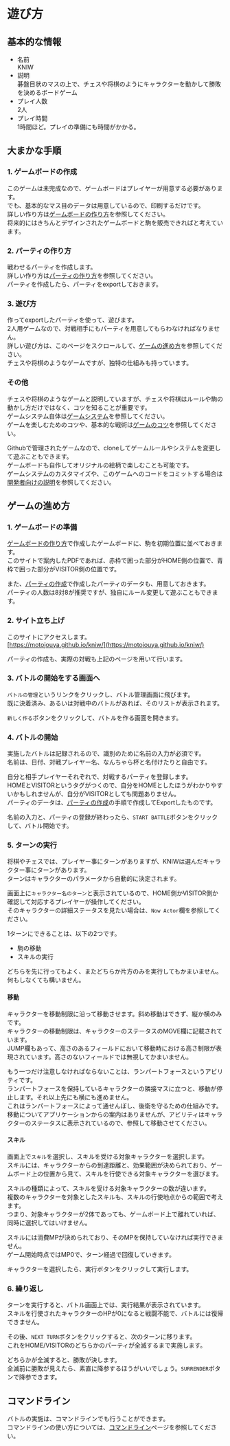 
# 遊び方

## 基本的な情報
- 名前  
  KNIW  
- 説明  
  碁盤目状のマスの上で、チェスや将棋のようにキャラクターを動かして勝敗を決めるボードゲーム  
- プレイ人数  
  2人  
- プレイ時間  
  1時間ほど。プレイの準備にも時間がかかる。  

## 大まかな手順

### 1. ゲームボードの作成
このゲームは未完成なので、ゲームボードはプレイヤーが用意する必要があります。  
でも、基本的なマス目のデータは用意しているので、印刷するだけです。  
詳しい作り方は[ゲームボードの作り方](/docs/play/make_game_board.md)を参照してください。  
将来的にはきちんとデザインされたゲームボードと駒を販売できればと考えています。  

### 2. パーティの作り方
戦わせるパーティを作成します。  
詳しい作り方は[パーティの作り方](/docs/play/build_party.md)を参照してください。  
パーティを作成したら、パーティをexportしておきます。  

### 3. 遊び方
作ってexportしたパーティを使って、遊びます。  
2人用ゲームなので、対戦相手にもパーティを用意してもらわなければなりません。  
詳しい遊び方は、このページをスクロールして、[ゲームの進め方](/docs/play/how_to_play.md#ゲームの進め方)を参照してください。  
チェスや将棋のようなゲームですが、独特の仕組みも持っています。  

### その他
チェスや将棋のようなゲームと説明していますが、チェスや将棋はルールや駒の動かし方だけではなく、コツを知ることが重要です。  
ゲームシステム自体は[ゲームシステム](/docs/system/game_system.md)を参照してください。  
ゲームを楽しむためのコツや、基本的な戦術は[ゲームのコツ](/docs/play/tips_for_play.md)を参照してください。  

Githubで管理されたゲームなので、cloneしてゲームルールやシステムを変更して遊ぶこともできます。  
ゲームボードも自作してオリジナルの絵柄で楽しむことも可能です。  
ゲームシステムのカスタマイズや、このゲームへのコードをコミットする場合は[開発者向けの説明](/docs/develop/how_to_develop.md)を参照してください。  

## ゲームの進め方

### 1. ゲームボードの準備
[ゲームボードの作り方](/docs/play/make_game_board.md)で作成したゲームボードに、駒を初期位置に並べておきます。  
このサイトで案内したPDFであれば、赤枠で囲った部分がHOME側の位置で、青枠で囲った部分がVISITOR側の位置です。  

また、[パーティの作成](/docs/play/build_party.md)で作成したパーティのデータも、用意しておきます。  
パーティの人数は8対8が推奨ですが、独自にルール変更して遊ぶこともできます。  

### 2. サイト立ち上げ
このサイトにアクセスします。  
[https://motojouya.github.io/kniw/](https://motojouya.github.io/kniw/)  

パーティの作成も、実際の対戦も上記のページを用いて行います。  

### 3. バトルの開始をする画面へ
`バトルの管理`というリンクをクリックし、バトル管理画面に飛びます。  
既に決着済み、あるいは対戦中のバトルがあれば、そのリストが表示されます。  

`新しく作る`ボタンをクリックして、バトルを作る画面を開きます。  

### 4. バトルの開始
実施したバトルは記録されるので、識別のために名前の入力が必須です。  
名前は、日付、対戦プレイヤー名、なんちゃら杯と名付けたりと自由です。  

自分と相手プレイヤーそれぞれで、対戦するパーティを登録します。  
HOMEとVISITORというタグがつくので、自分をHOMEとしたほうがわかりやすいかもしれませんが、自分がVISITORとしても問題ありません。  
パーティのデータは、[パーティの作成](/docs/play/build_party.md)の手順で作成してExportしたものです。  

名前の入力と、パーティの登録が終わったら、`START BATTLE`ボタンをクリックして、バトル開始です。  

### 5. ターンの実行
将棋やチェスでは、プレイヤー事にターンがありますが、KNIWは選んだキャラクター事にターンがあります。  
ターンはキャラクターのパラメータから自動的に決定されます。  

画面上に`キャラクター名のターン`と表示されているので、HOME側かVISITOR側か確認して対応するプレイヤーが操作してください。  
そのキャラクターの詳細ステータスを見たい場合は、`Now Actor`欄を参照してください。  

1ターンにできることは、以下の2つです。
- 駒の移動
- スキルの実行

どちらを先に行ってもよく、またどちらか片方のみを実行してもかまいません。  
何もしなくても構いません。  

#### 移動
キャラクターを移動制限に沿って移動させます。斜め移動はできず、縦か横のみです。  
キャラクターの移動制限は、キャラクターのステータスのMOVE欄に記載されています。  
JUMP欄もあって、高さのあるフィールドにおいて移動時における高さ制限が表現されています。高さのないフィールドでは無視してかまいません。  

もう一つだけ注意しなければならないことは、ランパートフォースというアビリティです。  
ランパートフォースを保持しているキャラクターの隣接マスに立つと、移動が停止します。それ以上先にも横にも進めません。  
これはランパートフォースによって通せんぼし、後衛を守るための仕組みです。  
移動についてアプリケーションからの案内はありませんが、アビリティはキャラクターのステータスに表示されているので、参照して移動させてください。  

#### スキル
画面上で`スキル`を選択し、スキルを受ける対象キャラクターを選択します。  
スキルには、キャラクターからの到達距離と、効果範囲が決められており、ゲームボード上の位置から見て、スキルを行使できる対象キャラクターを選びます。  

スキルの種類によって、スキルを受ける対象キャラクターの数が違います。  
複数のキャラクターを対象としたスキルも、スキルの行使地点からの範囲で考えます。  
つまり、対象キャラクターが2体であっても、ゲームボード上で離れていれば、同時に選択してはいけません。  

スキルには消費MPが決められており、そのMPを保持していなければ実行できません。  
ゲーム開始時点ではMP0で、ターン経過で回復していきます。  

キャラクターを選択したら、実行ボタンをクリックして実行します。  

### 6. 繰り返し
ターンを実行すると、バトル画面上では、実行結果が表示されています。  
スキルを行使されたキャラクターのHPが0になると戦闘不能で、バトルには復帰できません。  

その後、`NEXT TURN`ボタンをクリックすると、次のターンに移ります。  
これをHOME/VISITORのどちらかのパーティが全滅するまで実施します。  

どちらかが全滅すると、勝敗が決します。  
全滅前に勝敗が見えたら、素直に降参するほうがいいでしょう。`SURRENDER`ボタンで降参できます。  

## コマンドライン
バトルの実施は、コマンドラインでも行うことができます。  
コマンドラインの使い方については、[コマンドライン](/docs/play/how_to_use_command.md)ページを参照してください。  

